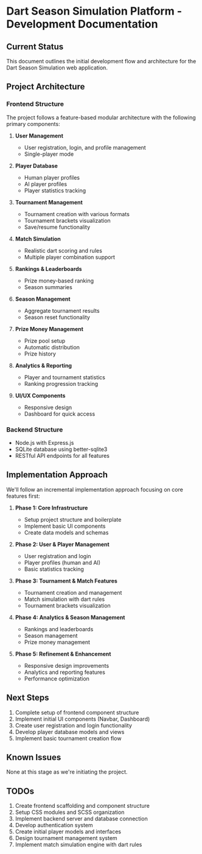 # Dart Season Simulation Platform - Development Documentation

## Current Status
This document outlines the initial development flow and architecture for the Dart Season Simulation web application.

## Project Architecture

### Frontend Structure
The project follows a feature-based modular architecture with the following primary components:

1. **User Management**
   - User registration, login, and profile management
   - Single-player mode

2. **Player Database**
   - Human player profiles
   - AI player profiles
   - Player statistics tracking

3. **Tournament Management**
   - Tournament creation with various formats
   - Tournament brackets visualization
   - Save/resume functionality

4. **Match Simulation**
   - Realistic dart scoring and rules
   - Multiple player combination support

5. **Rankings & Leaderboards**
   - Prize money-based ranking
   - Season summaries

6. **Season Management**
   - Aggregate tournament results
   - Season reset functionality

7. **Prize Money Management**
   - Prize pool setup
   - Automatic distribution
   - Prize history

8. **Analytics & Reporting**
   - Player and tournament statistics
   - Ranking progression tracking

9. **UI/UX Components**
   - Responsive design
   - Dashboard for quick access

### Backend Structure
- Node.js with Express.js
- SQLite database using better-sqlite3
- RESTful API endpoints for all features

## Implementation Approach
We'll follow an incremental implementation approach focusing on core features first:

1. **Phase 1: Core Infrastructure**
   - Setup project structure and boilerplate
   - Implement basic UI components
   - Create data models and schemas

2. **Phase 2: User & Player Management**
   - User registration and login
   - Player profiles (human and AI)
   - Basic statistics tracking

3. **Phase 3: Tournament & Match Features**
   - Tournament creation and management
   - Match simulation with dart rules
   - Tournament brackets visualization

4. **Phase 4: Analytics & Season Management**
   - Rankings and leaderboards
   - Season management
   - Prize money management

5. **Phase 5: Refinement & Enhancement**
   - Responsive design improvements
   - Analytics and reporting features
   - Performance optimization

## Next Steps
1. Complete setup of frontend component structure
2. Implement initial UI components (Navbar, Dashboard)
3. Create user registration and login functionality
4. Develop player database models and views
5. Implement basic tournament creation flow

## Known Issues
None at this stage as we're initiating the project.

## TODOs
1. Create frontend scaffolding and component structure
2. Setup CSS modules and SCSS organization
3. Implement backend server and database connection
4. Develop authentication system
5. Create initial player models and interfaces
6. Design tournament management system
7. Implement match simulation engine with dart rules